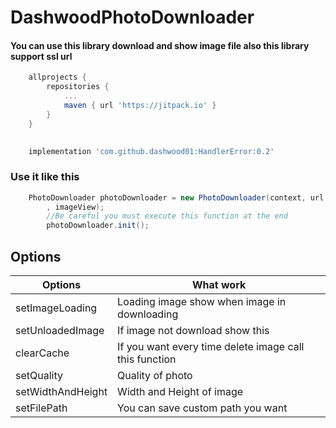 # DashwoodPhotoDownloader

#### You can use this library download and show image file also this library support ssl url

```gradle
    allprojects {
		repositories {
			...
			maven { url 'https://jitpack.io' }
		}
	}
    
```

```gradle
    implementation 'com.github.dashwood01:HandlerError:0.2'
```

### Use it like this

```java
    PhotoDownloader photoDownloader = new PhotoDownloader(context, url
        , imageView);
        //Be careful you must execute this function at the end
        photoDownloader.init();
```

## Options
Options | What work
------------ | -------------
setImageLoading | Loading image show when image in downloading
setUnloadedImage | If image not download show this
clearCache | If you want every time delete image call this function 
setQuality | Quality of photo
setWidthAndHeight | Width and Height of image
setFilePath | You can save custom path you want
